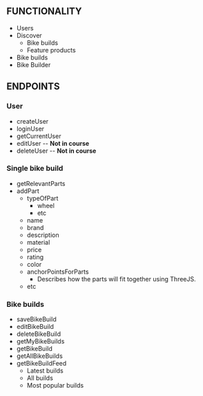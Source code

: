 ## FUNCTIONALITY
* Users
* Discover
  * Bike builds
  * Feature products
* Bike builds
* Bike Builder

## ENDPOINTS

### User
* createUser
* loginUser
* getCurrentUser
* editUser -- **Not in course**
* deleteUser -- **Not in course**

### Single bike build
* getRelevantParts
* addPart
  * typeOfPart
    * wheel
    * etc
  * name
  * brand
  * description
  * material
  * price
  * rating
  * color
  * anchorPointsForParts
    * Describes how the parts will fit together using ThreeJS.
  * etc

### Bike builds
* saveBikeBuild
* editBikeBuild
* deleteBikeBuild
* getMyBikeBuilds
* getBikeBuild
* getAllBikeBuilds
* getBikeBuildFeed
  * Latest builds
  * All builds
  * Most popular builds
